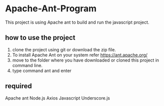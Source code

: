 # Apache-Ant-Program
This project is using Apache ant to build and run the javascript project.
## how to use the project 

1. clone the project using git or download the zip file.
2. To install Apache Ant on your system refer https://ant.apache.org/
3. move to the folder where you have downloaded or cloned this project in command line.
4. type command ant and enter

## required

Apache ant
Node.js
Axios
Javascript
Underscore.js

